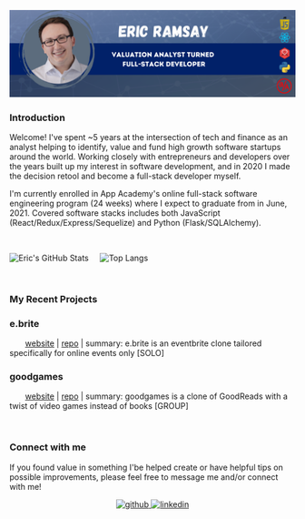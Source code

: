 ![Header](https://github.com/eramsay20/eramsay20/blob/main/ReadMe_Banner.png?raw=true)


### Introduction

<!-- Actual text -->
Welcome! I've spent ~5 years at the intersection of tech and finance as an analyst helping to identify, value and fund high growth software startups around the world. Working closely with entrepreneurs and developers over the years built up my interest in software development, and in 2020 I made the decision retool and become a full-stack developer myself. 

I'm currently enrolled in App Academy's online full-stack software engineering program (24 weeks) where I expect to graduate from in June, 2021. Covered software stacks includes both JavaScript (React/Redux/Express/Sequelize) and Python (Flask/SQLAlchemy).

<br/> 

<div style={ display: 'inline', padding: '10px'}>
    
![Eric's GitHub Stats](https://github-readme-stats.vercel.app/api?username=eramsay20&&count_private=true&hide=stars&show_icons=true&theme=tokyonight) &nbsp;&nbsp;&nbsp; ![Top Langs](https://github-readme-stats.vercel.app/api/top-langs/?username=eramsay20&layout=compact)

</div>



<br/> 

### My Recent Projects 

<h3>e.brite</h3>

&nbsp;&nbsp;&nbsp;&nbsp;&nbsp;&nbsp; [website](https://ebrite-app.herokuapp.com/) | [repo](https://github.com/eramsay20/ebrite/) | summary: e.brite is an eventbrite clone tailored specifically for online events only [SOLO]

<h3>goodgames</h3>

&nbsp;&nbsp;&nbsp;&nbsp;&nbsp;&nbsp; [website](https://goodgames-appacademy.herokuapp.com/) | [repo](https://github.com/cubOlson/GoodGames/wiki) | summary: goodgames is a clone of GoodReads with a twist of video games instead of books [GROUP]

<br/>  

### Connect with me  
If you found value in something I'be helped create or have helpful tips on possible improvements, please feel free to message me and/or connect with me!
<br/> 
<div align="center">
<a href="https://github.com/eramsay20" target="_blank">
<img src=https://img.shields.io/badge/github-%2324292e.svg?&style=for-the-badge&logo=github&logoColor=white alt=github style="margin-bottom: 5px;" />
</a>
<a href="https://linkedin.com/in/ericramsay" target="_blank">
<img src=https://img.shields.io/badge/linkedin-%231E77B5.svg?&style=for-the-badge&logo=linkedin&logoColor=white alt=linkedin style="margin-bottom: 5px;" />
</a>
</div>  
